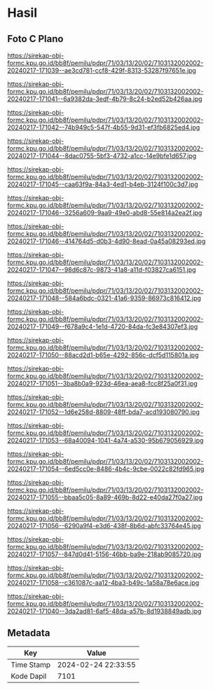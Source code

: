 # Hasil

## Foto C Plano

https://sirekap-obj-formc.kpu.go.id/bb8f/pemilu/pdpr/71/03/13/20/02/7103132002002-20240217-171039--ae3cd781-ccf8-429f-8313-53287f97651e.jpg

https://sirekap-obj-formc.kpu.go.id/bb8f/pemilu/pdpr/71/03/13/20/02/7103132002002-20240217-171041--6a9382da-3edf-4b79-8c24-b2ed52b426aa.jpg

https://sirekap-obj-formc.kpu.go.id/bb8f/pemilu/pdpr/71/03/13/20/02/7103132002002-20240217-171042--74b949c5-547f-4b55-9d31-ef3fb6825ed4.jpg

https://sirekap-obj-formc.kpu.go.id/bb8f/pemilu/pdpr/71/03/13/20/02/7103132002002-20240217-171044--8dac0755-5bf3-4732-a1cc-14e9bfe1d657.jpg

https://sirekap-obj-formc.kpu.go.id/bb8f/pemilu/pdpr/71/03/13/20/02/7103132002002-20240217-171045--caa63f9a-84a3-4ed1-b4eb-3124f100c3d7.jpg

https://sirekap-obj-formc.kpu.go.id/bb8f/pemilu/pdpr/71/03/13/20/02/7103132002002-20240217-171046--3256a609-9aa9-49e0-abd8-55e814a2ea2f.jpg

https://sirekap-obj-formc.kpu.go.id/bb8f/pemilu/pdpr/71/03/13/20/02/7103132002002-20240217-171046--414764d5-d0b3-4d90-8ead-0a45a08293ed.jpg

https://sirekap-obj-formc.kpu.go.id/bb8f/pemilu/pdpr/71/03/13/20/02/7103132002002-20240217-171047--98d6c87c-9873-41a8-a11d-f03827ca6151.jpg

https://sirekap-obj-formc.kpu.go.id/bb8f/pemilu/pdpr/71/03/13/20/02/7103132002002-20240217-171048--584a6bdc-0321-41a6-9359-86973c816412.jpg

https://sirekap-obj-formc.kpu.go.id/bb8f/pemilu/pdpr/71/03/13/20/02/7103132002002-20240217-171049--f678a9c4-1e1d-4720-84da-fc3e84307ef3.jpg

https://sirekap-obj-formc.kpu.go.id/bb8f/pemilu/pdpr/71/03/13/20/02/7103132002002-20240217-171050--88acd2d1-b65e-4292-856c-dcf5d115801a.jpg

https://sirekap-obj-formc.kpu.go.id/bb8f/pemilu/pdpr/71/03/13/20/02/7103132002002-20240217-171051--3ba8b0a9-923d-46ea-aea8-fcc8f25a0f31.jpg

https://sirekap-obj-formc.kpu.go.id/bb8f/pemilu/pdpr/71/03/13/20/02/7103132002002-20240217-171052--1d6e258d-8809-48ff-bda7-acd193080790.jpg

https://sirekap-obj-formc.kpu.go.id/bb8f/pemilu/pdpr/71/03/13/20/02/7103132002002-20240217-171053--68a40094-1041-4a74-a530-95b679056929.jpg

https://sirekap-obj-formc.kpu.go.id/bb8f/pemilu/pdpr/71/03/13/20/02/7103132002002-20240217-171054--6ed5cc0e-8486-4b4c-9cbe-0022c82fd965.jpg

https://sirekap-obj-formc.kpu.go.id/bb8f/pemilu/pdpr/71/03/13/20/02/7103132002002-20240217-171055--bbaa5c05-8a89-469b-8d22-e40da27f0a27.jpg

https://sirekap-obj-formc.kpu.go.id/bb8f/pemilu/pdpr/71/03/13/20/02/7103132002002-20240217-171056--6290a9f4-e3d6-438f-8b6d-abfc33764e45.jpg

https://sirekap-obj-formc.kpu.go.id/bb8f/pemilu/pdpr/71/03/13/20/02/7103132002002-20240217-171057--847d0d41-5156-46bb-ba9e-218ab9085720.jpg

https://sirekap-obj-formc.kpu.go.id/bb8f/pemilu/pdpr/71/03/13/20/02/7103132002002-20240217-171058--c361087c-aa12-4ba3-b49c-1a58a78e6ace.jpg

https://sirekap-obj-formc.kpu.go.id/bb8f/pemilu/pdpr/71/03/13/20/02/7103132002002-20240217-171040--3da2ad81-6af5-48da-a57b-8d1938849adb.jpg


## Metadata

| Key        | Value               |
| ---------- | ------------------- |
| Time Stamp | 2024-02-24 22:33:55 |
| Kode Dapil | 7101                |




